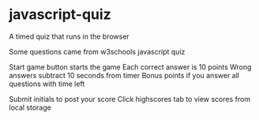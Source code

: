# javascript-quiz
A timed quiz that runs in the browser

Some questions came from w3schools javascript quiz

Start game button starts the game
Each correct answer is 10 points
Wrong answers subtract 10 seconds from timer
Bonus points if you answer all questions with time left

Submit initials to post your score
Click highscores tab to view scores from local storage